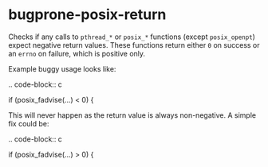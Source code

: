 bugprone-posix-return
=====================

Checks if any calls to `pthread_*` or `posix_*` functions (except
`posix_openpt`) expect negative return values. These functions return
either `0` on success or an `errno` on failure, which is positive only.

Example buggy usage looks like:

.. code-block:: c

if (posix\_fadvise(...) \< 0) {

This will never happen as the return value is always non-negative. A
simple fix could be:

.. code-block:: c

if (posix\_fadvise(...) \> 0) {
